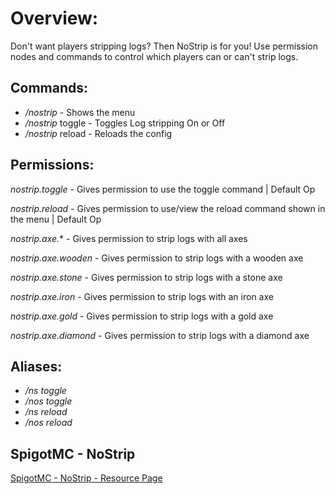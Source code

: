 # Overview: 
Don't want players stripping logs? Then NoStrip is for you! 
Use permission nodes and commands to control which players can or can't strip logs.

## Commands:
- */nostrip* - Shows the menu
- */nostrip* toggle - Toggles Log stripping On or Off
- */nostrip* reload - Reloads the config

## Permissions:
*nostrip.toggle* - Gives permission to use the toggle command | Default Op

*nostrip.reload* - Gives permission to use/view the reload command shown in the menu | Default Op

*nostrip.axe.** - Gives permission to strip logs with all axes

*nostrip.axe.wooden* - Gives permission to strip logs with a wooden axe

*nostrip.axe.stone* - Gives permission to strip logs with a stone axe

*nostrip.axe.iron* - Gives permission to strip logs with an iron axe

*nostrip.axe.gold* - Gives permission to strip logs with a gold axe

*nostrip.axe.diamond* - Gives permission to strip logs with a diamond axe

## Aliases:
- */ns toggle*
- */nos toggle*
- */ns reload*
- */nos reload*

## SpigotMC - NoStrip

[SpigotMC - NoStrip - Resource Page](https://www.spigotmc.org/resources/nostrip-mc-1-13.61574/)